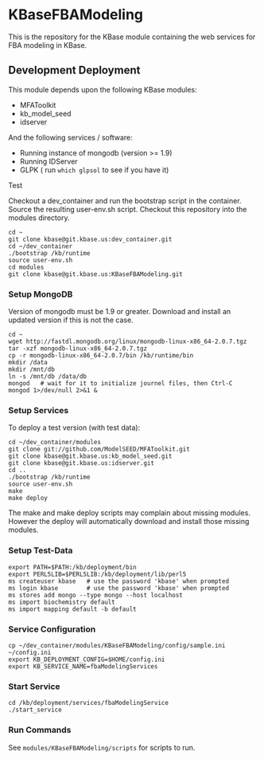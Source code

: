 KBaseFBAModeling
================

This is the repository for the KBase module containing the web
services for FBA modeling in KBase.


Development Deployment
----------------------

This module depends upon the following KBase modules:

* MFAToolkit
* kb_model_seed
* idserver

And the following services / software:

* Running instance of mongodb (version >= 1.9)
* Running IDServer
* GLPK ( run `which glpsol` to see if you have it)

Test

Checkout a dev_container and run the bootstrap script in the
container. Source the resulting user-env.sh script. Checkout this
repository into the modules directory.

    cd ~
    git clone kbase@git.kbase.us:dev_container.git
    cd ~/dev_container
    ./bootstrap /kb/runtime
    source user-env.sh
    cd modules
    git clone kbase@git.kbase.us:KBaseFBAModeling.git 

### Setup MongoDB ###

Version of mongodb must be 1.9 or greater. Download and
install an updated version if this is not the case.

    cd ~
    wget http://fastdl.mongodb.org/linux/mongodb-linux-x86_64-2.0.7.tgz
    tar -xzf mongodb-linux-x86_64-2.0.7.tgz
    cp -r mongodb-linux-x86_64-2.0.7/bin /kb/runtime/bin
    mkdir /data
    mkdir /mnt/db
    ln -s /mnt/db /data/db
    mongod   # wait for it to initialize journel files, then Ctrl-C
    mongod 1>/dev/null 2>&1 &

### Setup Services ### 

To deploy a test version (with test data):

    cd ~/dev_container/modules
    git clone git://github.com/ModelSEED/MFAToolkit.git 
    git clone kbase@git.kbase.us:kb_model_seed.git
    git clone kbase@git.kbase.us:idserver.git
    cd ..
    ./bootstrap /kb/runtime
    source user-env.sh
    make
    make deploy

The make and make deploy scripts may complain about missing modules.
However the deploy will automatically download and install those
missing modules.

### Setup Test-Data ###

    export PATH=$PATH:/kb/deployment/bin
    export PERL5LIB=$PERL5LIB:/kb/deployment/lib/perl5
    ms createuser kbase   # use the password 'kbase' when prompted
    ms login kbase        # use the password 'kbase' when prompted
    ms stores add mongo --type mongo --host localhost
    ms import biochemistry default
    ms import mapping default -b default

### Service Configuration ###

    cp ~/dev_container/modules/KBaseFBAModeling/config/sample.ini ~/config.ini
    export KB_DEPLOYMENT_CONFIG=$HOME/config.ini
    export KB_SERVICE_NAME=fbaModelingServices

### Start Service ###

    cd /kb/deployment/services/fbaModelingService
    ./start_service

### Run Commands ###

See `modules/KBaseFBAModeling/scripts` for scripts to run.
